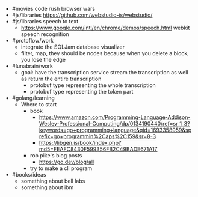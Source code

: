 - #movies code rush browser wars
- #js/libraries https://github.com/webstudio-is/webstudio/
- #js/libraries speech to text
	- https://www.google.com/intl/en/chrome/demos/speech.html webkit speech recognition
- #protoflow/work
	- integrate the SQLJam database visualizer
	- filter, map, they should be nodes because when you delete a block, you lose the edge
- #lunabrain/work
	- goal: have the transcription service stream the transcription as well as return the entire transcription
		- protobuf type representing the whole transcription
		- protobuf type representing the token part
- #golang/learning
	- Where to start
		- book
			- https://www.amazon.com/Programming-Language-Addison-Wesley-Professional-Computing/dp/0134190440/ref=sr_1_3?keywords=go+programming+language&qid=1693358959&sprefix=go+programmin%2Caps%2C159&sr=8-3
			- https://libgen.is/book/index.php?md5=FEAFC8430F599356FB2C49BADE671A17
		- rob pike's blog posts
			- https://go.dev/blog/all
		- try to make a cli program
- #books/ideas
	- something about bell labs
	- something about ibm